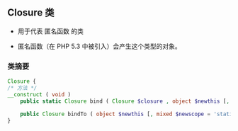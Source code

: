 ## Closure 类
* 用于代表 匿名函数 的类

* 匿名函数（在 PHP 5.3 中被引入）会产生这个类型的对象。


### 类摘要
```php
Closure {
/* 方法 */
__construct ( void )
    public static Closure bind ( Closure $closure , object $newthis [, mixed $newscope = 'static' ] )
    
    public Closure bindTo ( object $newthis [, mixed $newscope = 'static' ] )
}
```

